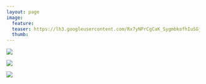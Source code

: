 ```yaml
---
layout: page
image:
  feature:
  teaser: https://lh3.googleusercontent.com/Rx7yNPrCgCaK_SygmbkofhIuSGjz1MdEyxQX4peT3HU=w245
  thumb:
---
```


![](https://lh3.googleusercontent.com/Ee5-Lnk1kAC1bVq7CEI9y8jEOe8AdfljxHFWTMmkDtA=w800)

![](https://lh3.googleusercontent.com/Larx35NNlB8slXWuaNyfJAa-nI0j_V7LdUgzmsJIbIA=w800)

![](https://lh3.googleusercontent.com/aZ78-3Av5Z7hzirjjkjwzKmg0-SKPOpuWcg6XdSxvh8=w800)
